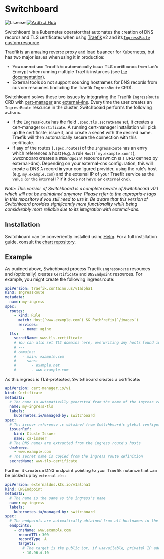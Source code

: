 # Switchboard

![License](https://img.shields.io/github/license/borchero/switchboard)
[![Artifact Hub](https://img.shields.io/endpoint?url=https://artifacthub.io/badge/repository/switchboard)](https://artifacthub.io/packages/search?repo=switchboard)

Switchboard is a Kubernetes operator that automates the creation of DNS records and TLS
certificates when using [Traefik](https://github.com/traefik/traefik) v2 and its
[`IngressRoute` custom resource](https://doc.traefik.io/traefik/routing/providers/kubernetes-crd/#kind-ingressroute).

Traefik is an amazing reverse proxy and load balancer for Kubernetes, but has two major issues when
using it in production:

- You cannot use Traefik to automatically issue TLS certificates from Let's Encrypt when running
  multiple Traefik instances (see
  [the documentation](https://doc.traefik.io/traefik/providers/kubernetes-crd/#letsencrypt-support-with-the-custom-resource-definition-provider)).
- External tools do not support sourcing hostnames for DNS records from custom resources (including
  the Traefik `IngressRoute` CRD).

Switchboard solves these two issues by integrating the Traefik `IngressRoute` CRD with
[cert-manager](https://cert-manager.io) and
[external-dns](https://github.com/kubernetes-sigs/external-dns). Every time the user creates an
`IngressRoute` resource in the cluster, Switchboard performs the following actions:

- If the `IngressRoute` has the field `.spec.tls.secretName` set, it creates a cert-manager
  `Certificate`. A running cert-manager installation will pick up the certificate, issue it, and
  create a secret with the desired name. Traefik will then automatically secure the connection with
  this certificate.
- If any of the routes (`.spec.routes`) of the `IngressRoute` has an entry which references a host
  (e.g. a rule `` Host(`my.example.com`) ``), Switchboard creates a `DNSEndpoint` resource (which
  is a CRD defined by external-dns). Depending on your external-dns configuration, this will create
  a DNS A record in your configured provider, using the rule's host (e.g. `my.example.com`) and the
  external IP of your Traefik service as the value (or the internal IP if it does not have an
  external one).

_Note: This version of Switchboard is a complete rewrite of Switchboard v0.1 which will not be
maintained anymore. Please refer to the appropriate tags in this repository if you still need to
use it. Be aware that this version of Switchboard provides significantly more functionality while
being considerably more reliable due to its integration with external-dns._

## Installation

Switchboard can be conveniently installed using [Helm](https://helm.sh). For a full installation
guide, consult the [chart repository](https://github.com/borchero/switchboard-chart).

## Example

As outlined above, Switchboard process Traefik `IngressRoute` resources and (optionally) creates
`Certificate` and `DNSEndpoint` resources. For example, you might create the following ingress
route:

```yaml
apiVersion: traefik.containo.us/v1alpha1
kind: IngressRoute
metadata:
  name: my-ingress
spec:
  routes:
    - kind: Rule
      match: Host(`www.example.com`) && PathPrefix(`/images`)
      services:
        - name: nginx
  tls:
    secretName: www-tls-certificate
    # You can also set TLS domains here, overwriting any hosts found in the routes:
    # ---
    # domains:
    #   - main: example.com
    #     sans:
    #       - example.net
    #       - www.example.com
```

As this ingress is TLS-protected, Switchboard creates a certificate:

```yaml
apiVersion: cert-manager.io/v1
kind: Certificate
metadata:
  # The name is automatically generated from the name of the ingress route
  name: my-ingress-tls
  labels:
    kubernetes.io/managed-by: switchboard
spec:
  # The issuer reference is obtained from Switchboard's global configuration
  issuerRef:
    kind: ClusterIssuer
    name: ca-issuer
  # The DNS names are extracted from the ingress route's hosts
  dnsNames:
    - www.example.com
  # The secret name is copied from the ingress route definition
  secretName: www-tls-certificate
```

Further, it creates a DNS endpoint pointing to your Traefik instance that can be picked up by
`external-dns`:

```yaml
apiVersion: externaldns.k8s.io/v1alpha1
kind: DNSEndpoint
metadata:
  # The name is the same as the ingress's name
  name: my-ingress
  labels:
    kubernetes.io/managed-by: switchboard
spec:
  # The endpoints are automatically obtained from all hostnames in the ingress route's rules
  endpoints:
    - dnsName: www.example.com
      recordTTL: 300
      recordType: A
      targets:
        # The target is the public (or, if unavailable, private) IP address of your Traefik instance
        - 10.96.0.10
```
